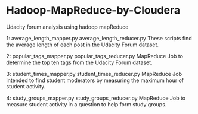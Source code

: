 Hadoop-MapReduce-by-Cloudera
============================
Udacity forum analysis using hadoop mapReduce

1:
  average_length_mapper.py
  average_length_reducer.py
    These scripts find the average length of each post in the Udacity Forum dataset.

2:
  popular_tags_mapper.py
  popular_tags_reducer.py
    MapReduce Job to determine the top ten tags from the Udacity Forum dataset.
    
3:
  student_times_mapper.py
  student_times_reducer.py
    MapReduce Job intended to find student moderators by measuring the maximum hour of student activity.

4:
  study_groups_mapper.py
  study_groups_reducer.py
    MapReduce Job to measure student activity in a question to help form study groups.
